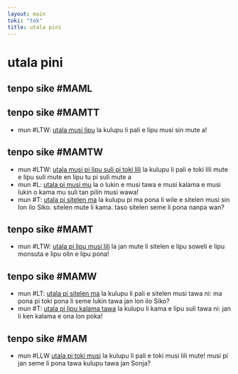 ```yaml
---
layout: main
toki: "tok"
title: utala pini
---
```



# utala pini

## tenpo sike #MAML

## tenpo sike #MAMTT

- mun #LTW: [utala musi lipu](/mamtt/lipu-musi/) la kulupu li pali e lipu musi sin mute a!


## tenpo sike #MAMTW

- mun #LTW: [utala musi pi lipu suli pi toki lili](/toki-en-lipu/index.md) la kulupu li pali e toki lili mute e lipu suli mute en lipu tu pi suli mute a
- mun #L: [utala pi musi mu](musi-mu/) la o lukin e musi tawa e musi kalama e musi lukin o kama mu suli tan pilin musi wawa!
- mun #T: [utala pi sitelen ma](sitelen-ma-nanpa-tu/) la kulupu pi ma pona li wile e sitelen musi sin lon ilo Siko. sitelen mute li kama. taso sitelen seme li pona nanpa wan?

## tenpo sike #MAMT

- mun #LTW: [utala pi lipu musi lili](lipu-lili/) la jan mute li sitelen e lipu soweli e lipu monsuta e lipu olin e lipu pona!

## tenpo sike #MAMW

- mun #LT: [utala pi sitelen ma](sitelen-ma/) la kulupu li pali e sitelen musi tawa ni: ma pona pi toki pona li seme lukin tawa jan lon ilo Siko?
- mun #T: [utala pi lipu kalama tawa](lipu-kalama-tawa/) la kulupu li kama e lipu suli tawa ni: jan li ken kalama e ona lon poka!


## tenpo sike #MAM

- mun #LLW [utala pi toki musi](toki-musi-lili/) la kulupu li pali e toki musi lili mute! musi pi jan seme li pona tawa kulupu tawa jan Sonja?









